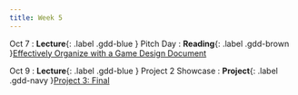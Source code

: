 ```yaml
---
title: Week 5
---
```


Oct 7
: **Lecture**{: .label .gdd-blue } Pitch Day
: **Reading**{: .label .gdd-brown }[Effectively Organize with a Game Design Document]

Oct 9
: **Lecture**{: .label .gdd-blue } Project 2 Showcase
: **Project**{: .label .gdd-navy }[Project 3: Final]

<!-- [Pitch Day]: https://docs.google.com/presentation/d/1vaz1Q_YqXOGP_fpGI7Wtqqe6-YCmiCaYQ6I3eptQkYo/edit?usp=sharing
[Project 2 Showcase]: https://docs.google.com/presentation/d/16gLK3rRbWZzN8SunlftMyqUsAMK8b8CvDDnf0FFlfT8/edit?usp=sharing -->
[Project 3: Final]: ./../pages/projects/Projects

[Effectively Organize with a Game Design Document]: https://code.tutsplus.com/effectively-organize-your-games-development-with-a-game-design-document--active-10140a

[Pitch Day]: https://docs.google.com/presentation/d/1qpeffTg0sfncp_yk8Yrc3Yu06eEEoUwnQnntBe9bviI/edit?usp=drive_link